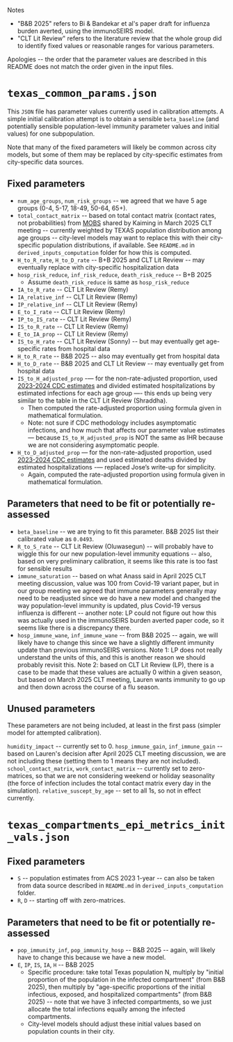 Notes
- "B&B 2025" refers to Bi & Bandekar et al's paper draft for influenza burden averted, using the immunoSEIRS model. 
- "CLT Lit Review" refers to the literature review that the whole group did to identify fixed values or reasonable ranges for various parameters.

Apologies -- the order that the parameter values are described in this README does not match the order given in the input files.

# `texas_common_params.json`

This `JSON` file has parameter values currently used in calibration attempts. A simple initial calibration attempt is to obtain a sensible `beta_baseline` (and potentially sensible population-level immunity parameter values and initial values) for one subpopulation.

Note that many of the fixed parameters will likely be common across city models, but some of them may be replaced by city-specific estimates from city-specific data sources. 

## Fixed parameters 
- `num_age_groups`, `num_risk_groups` -- we agreed that we have 5 age groups (0-4, 5-17, 18-49, 50-64, 65+).
- `total_contact_matrix` -- based on total contact matrix (contact rates, not probabilities) from [MOBS](https://github.com/mobs-lab/mixing-patterns) shared by Kaiming in March 2025 CLT meeting -- currently weighted by TEXAS population distribution among age groups -- city-level models may want to replace this with their city-specific population distributions, if available. See `README.md` in `derived_inputs_computation` folder for how this is computed. 
- `H_to_R_rate`, `H_to_D_rate` -- B+B 2025 and CLT Lit Review -- may eventually replace with city-specific hospitalization data
- `hosp_risk_reduce`, `inf_risk_reduce`, `death_risk_reduce` -- B+B 2025 
	- Assume `death_risk_reduce` is same as `hosp_risk_reduce`
- `IA_to_R_rate` -- CLT Lit Review (Remy)
- `IA_relative_inf` -- CLT Lit Review (Remy)
- `IP_relative_inf` -- CLT Lit Review (Remy)
- `E_to_I_rate` -- CLT Lit Review (Remy)
- `IP_to_IS_rate` -- CLT Lit Review (Remy)
- `IS_to_R_rate` -- CLT Lit Review (Remy)
- `E_to_IA_prop` -- CLT Lit Review (Remy)
- `IS_to_H_rate` -- CLT Lit Review (Sonny) -- but may eventually get age-specific rates from hospital data
- `H_to_R_rate` -- B&B 2025 -- also may eventually get from hospital data
- `H_to_D_rate` -- B&B 2025 and CLT Lit Review -- may eventually get from hospital data
- `IS_to_H_adjusted_prop` -— for the non-rate-adjusted proportion, used [2023-2024 CDC estimates](https://www.cdc.gov/flu-burden/php/data-vis/2023-2024.html#:~:text=The%20overall%20burden%20of%20influenza,and%2028%2C000%20flu%2Drelated%20deaths) and divided estimated hospitalizations by estimated infections for each age group —- this ends up being very similar to the table in the CLT Lit Review (Shraddha).
	- Then computed the rate-adjusted proportion using formula given in mathematical formulation.
    - Note: not sure if CDC methodology includes asymptomatic infections, and how much that affects our parameter value estimates — because `IS_to_H_adjusted_prop` is NOT the same as IHR because we are not considering asymptomatic people.
- `H_to_D_adjusted_prop` — for the non-rate-adjusted proportion, used [2023-2024 CDC estimates](https://www.cdc.gov/flu-burden/php/data-vis/2023-2024.html#:~:text=The%20overall%20burden%20of%20influenza,and%2028%2C000%20flu%2Drelated%20deaths) and used estimated deaths divided by estimated hospitalizations -— replaced Jose’s write-up for simplicity.
	- Again, computed the rate-adjusted proportion using formula given in mathematical formulation.

## Parameters that need to be fit or potentially re-assessed
- `beta_baseline` -- we are trying to fit this parameter. B&B 2025 list their calibrated value as `0.0493`.
- `R_to_S_rate` -- CLT Lit Review (Oluwasegun) -- will probably have to wiggle this for our new population-level immunity equations -- also, based on very preliminary calibration, it seems like this rate is too fast for sensible results
- `immune_saturation` -- based on what Anass said in April 2025 CLT meeting discussion, value was 100 from Covid-19 variant paper, but in our group meeting we agreed that immune parameters generally may need to be readjusted since we do have a new model and changed the way population-level immunity is updated, plus Covid-19 versus influenza is different -- another note: LP could not figure out how this was actually used in the immunoSEIRS burden averted paper code, so it seems like there is a discrepancy there.
- `hosp_immune_wane`, `inf_immune_wane` -- from B&B 2025 -- again, we will likely have to change this since we have a slightly different immunity update than previous immunoSEIRS versions. Note 1: LP does not really understand the units of this, and this is another reason we should probably revisit this. Note 2: based on CLT Lit Review (LP), there is a case to be made that these values are actually 0 within a given season, but based on March 2025 CLT meeting, Lauren wants immunity to go up and then down across the course of a flu season.

## Unused parameters
These parameters are not being included, at least in the first pass (simpler model for attempted calibration).

`humidity_impact` -- currently set to 0.
`hosp_immune_gain`, `inf_immune_gain` -- based on Lauren's decision after April 2025 CLT meeting discussion, we are not including these (setting them to 1 means they are not included).
`school_contact_matrix`, `work_contact_matrix` -- currently set to zero-matrices, so that we are not considering weekend or holiday seasonality (the force of infection includes the total contact matrix every day in the simulation).
`relative_suscept_by_age` -- set to all 1s, so not in effect currently. 

# `texas_compartments_epi_metrics_init_vals.json`

## Fixed parameters

- `S` -- population estimates from ACS 2023 1-year -- can also be taken from data source described in `README.md` in `derived_inputs_computation` folder.
- `R`, `D` -- starting off with zero-matrices.

## Parameters that need to be fit or potentially re-assessed

- `pop_immunity_inf`, `pop_immunity_hosp` -- B&B 2025 -- again, will likely have to change this because we have a new model.
- `E`, `IP`, `IS`, `IA`, `H` -- B&B 2025
	- Specific procedure: take total Texas population N, multiply by "initial proportion of the population in the infected compartment" (from B&B 2025), then multiply by "age-specific proportions of the initial infectious, exposed, and hospitalized compartments" (from B&B 2025) -- note that we have 3 infected compartments, so we just allocate the total infections equally among the infected compartments.
	- City-level models should adjust these initial values based on population counts in their city.
